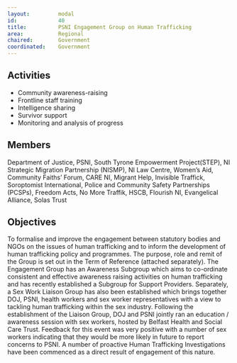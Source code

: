 ```yaml
---
layout: 		modal
id: 			40
title: 			PSNI Engagement Group on Human Trafficking
area: 			Regional
chaired: 		Government
coordinated:	Government
---
```


Activities
----------

* Community awareness-raising
* Frontline staff training
* Intelligence sharing
* Survivor support
* Monitoring and analysis of progress

Members
-------

Department of Justice, PSNI, South Tyrone Empowerment Project(STEP), NI Strategic Migration Partnership (NISMP), NI Law Centre, Women’s Aid, Community Faiths’ Forum, CARE NI, Migrant Help, Invisible Traffick, Soroptomist International, Police and Community Safety Partnerships (PCSPs), Freedom Acts, No More Traffik, HSCB, Flourish NI, Evangelical Alliance, Solas Trust

Objectives
----------

To formalise and improve the engagement between statutory bodies and NGOs on the issues of human trafficking and to inform the development of human trafficking policy and programmes. The purpose, role and remit of the Group is set out in the Term of Reference (attached separately). The Engagement Group has an Awareness Subgroup which aims to co-ordinate consistent and effective awareness raising activities on human trafficking and has recently established a Subgroup for Support Providers. Separately, a Sex Work Liaison Group has also been established which brings together DOJ, PSNI, health workers and sex worker representatives with a view to tackling human trafficking within the sex industry. Following the establishment of the Liaison Group, DOJ and PSNI jointly ran an education / awareness session with sex workers, hosted by Belfast Health and Social Care Trust. Feedback for this event was very positive with a number of sex workers indicating that they would be more likely in future to report concerns to PSNI. A number of proactive Human Trafficking Investigations have been commenced as a direct result of engagement of this nature. 